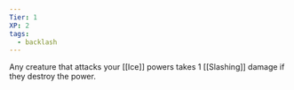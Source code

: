 ```yaml
---
Tier: 1
XP: 2
tags:
  - backlash
---
```

Any creature that attacks your [[Ice]] powers takes 1 [[Slashing]] damage if they destroy the power.